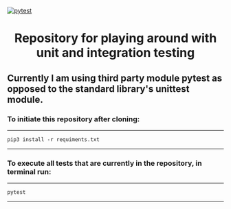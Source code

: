 [![pytest](https://img.shields.io/npm/v/github-buttons)](https://www.npmjs.com/github-buttons) 

<h1 align="center">Repository for playing around with unit and integration testing</h1>

## Currently I am using third party module pytest as opposed to the standard library's unittest module. 


### To initiate this repository after cloning:

------------
	pip3 install -r requiments.txt
------------

### To execute all tests that are currently in the repository, in terminal run:

------------
	pytest
------------


